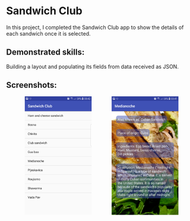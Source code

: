 # Sandwich Club

In this project, I completed the Sandwich Club app to show the details of each sandwich once it is selected.

## Demonstrated skills:
Building a layout and populating its fields from data received as JSON.

## Screenshots:
  <img src="/screenshots/1.png" width="180" height="320" hspace="50"> <img src="/screenshots/2.png" width="180" height="320">
